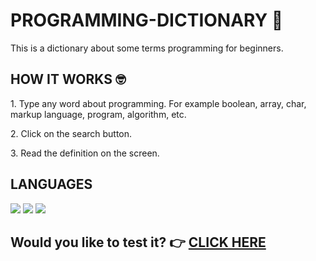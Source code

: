 # PROGRAMMING-DICTIONARY 📖

<p>This is a dictionary about some terms programming for beginners.</p>

<h2>HOW IT WORKS 🤓</h2> 
<p>1. Type any word about programming. For example boolean, array, char, markup language, program, algorithm, etc.</p>
<p>2. Click on the search button.</p>
<p>3. Read the definition on the screen.</p>

<h2>
  LANGUAGES
 </h2> 
  <img src="https://img.shields.io/badge/HTML5-E34F26?style=for-the-badge&logo=html5&logoColor=white"> <img src="https://img.shields.io/badge/CSS3-1572B6?style=for-the-badge&logo=css3&logoColor=white"> 
  <img src="https://img.shields.io/badge/JavaScript-F7DF1E?style=for-the-badge&logo=javascript&logoColor=black">

<h2>
  Would you like to test it? 👉 <a href="https://linalozz.github.io/LinaLozano/dictionary.html" target= "_blank">CLICK HERE</a></p>
</h2>
